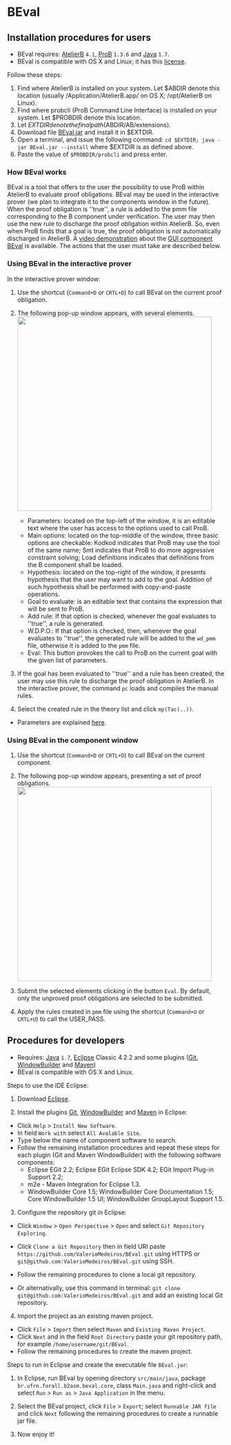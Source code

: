 [BEval.jar]:https://www.dropbox.com/s/m9x8ove6dc9lf1v/BEval.jar
[here]:https://github.com/ValerioMedeiros/BEval/blob/master/doc/Instructions.md
[license]:https://github.com/ValerioMedeiros/BEval/blob/master/doc/License.md
[java]:http://java.com/en/download/index.jsp
[eclipse]:http://www.eclipse.org/downloads/
[WindowBuilder]:http://www.eclipse.org/windowbuilder/
[Maven]:http://maven.apache.org/eclipse-plugin.html
[Git]:http://www.eclipse.org/egit/
[BEval]:https://github.com/ValerioMedeiros/BEval
[ProB]:http://www.stups.uni-duesseldorf.de/ProB/index.php5/Download
[AtelierB]:http://www.atelierb.eu/en/download-atelier-b/
[Java]:http://java.com/en/download/
[GUI component BEval]:https://www.dropbox.com/s/5sq4k2ve06iw8px/F0_F1_F2_F3_and_BEvalComponent.mov
[video demonstration]:https://www.dropbox.com/s/5sq4k2ve06iw8px/F0_F1_F2_F3_and_BEvalComponent.mov

BEval  
============

Installation procedures for users
---------------------

* BEval requires: [AtelierB] `4.1`, [ProB] `1.3.6` and [Java] `1.7`.
* BEval is compatible with OS X and Linux; it has this [license].

Follow these steps:

1. Find where AtelierB is installed on your system. Let $ABDIR denote this location (usually /Application/AtelierB.app/ on OS X; /opt/AtelierB on Linux). 
2. Find where probcli (ProB Command Line Interface) is installed on your system. Let $PROBDIR denote this location.
3. Let $EXTDIR denote the final path ($ABDIR/AB/extensions).
4. Download file [BEval.jar] and install it in $EXTDIR.
5. Open a terminal, and issue the following command:
    `cd $EXTDIR; java -jar BEval.jar --install`
    where $EXTDIR is as defined above.
6. Paste the value of `$PROBDIR/probcli` and press enter.

### How BEval works

BEval is a tool that offers to the user the possibility to use ProB within AtelierB to evaluate proof obligations. BEval
may be used in the interactive prover (we plan to integrate it to the components window in the future).
When the proof obligation is ''true'', a rule is added to the pmm file corresponding to the B component under 
verification. The user may then use the new rule to discharge the proof obligation within AtelierB. So, even when ProB
finds that a goal is true, the proof obligation is *not* automatically discharged in AtelierB. A [video demonstration] about
the [GUI component BEval] is available. The actions that the user must take are described below.

### Using BEval in the interactive prover


In the interactive prover window:

1. Use the shortcut (`Command+D` or `CRTL+D`) to call BEval on the current proof obligation.

2. The following pop-up window appears, with several elements. <img src="https://raw.github.com/ValerioMedeiros/BEval/master/doc/figures/ReducedScreen.png" width="450" align="center">
    * Parameters: located on the top-left of the window, it is an editable text where the user has access to the options 
used to call ProB.
    * Main options: located on the top-middle of the window, three basic options are checkable: Kodkod indicates that
ProB may use the tool of the same name; Smt indicates that ProB to do more aggressive constraint solving; Load definitions indicates that definitions
from the B component shall be loaded. 
    * Hypothesis: located on the top-right of the window, it presents hypothesis that the user may want to add to the goal.
Addition of such hypothesis shall be performed with copy-and-paste operations.
    * Goal to evaluate: is an editable text that contains the expression that will be sent to ProB.
    * Add rule: If that option is checked, whenever the goal evaluates to ''true'', a rule is generated.
    * W.D.P.O.: If that option is checked, then, whenever the goal evaluates to ''true'', the generated rule will be 
added to the `wd_pmm` file, otherwise it is added to the `pmm` file.
    * Eval: This button provokes the call to ProB on the current goal with the given list of parameters.

3. If the goal has been evaluated to ''true'' and a rule has been created, the user may use this rule to discharge the 
proof obligation in AtelierB. In the interactive prover, the command `pc` loads and compiles the manual rules.

3. Select the created rule in the theory list and click `mp(Tac(..))`.

* Parameters are explained [here].


### Using BEval in the component window

1. Use the shortcut (`Command+D` or `CRTL+D`) to call BEval on the current component.

2. The following pop-up window appears, presenting a set of proof obligations.  <img src="https://raw.github.com/ValerioMedeiros/BEval/master/doc/figures/ScreenModular.png" width="450" align="center">

3. Submit the selected elements clicking in the button `Eval`. By default, only the unproved proof obligations are selected to be submitted.

4. Apply the rules created in `pmm` file using the shortcut (`Command+U` or `CRTL+U`) to call the USER_PASS.

Procedures for developers 
---------------------

* Requires: [Java] `1.7`, [Eclipse] Classic 4.2.2 and some plugins ([Git](optional), [WindowBuilder] and [Maven])
* BEval is compatible with OS X and Linux.

Steps to use the IDE Eclipse:

1. Download [Eclipse].

2. Install the plugins [Git], [WindowBuilder] and [Maven] in Eclipse:
 * Click `Help` > `Install New Software`.
 * In field `Work with` select `All Avalable Site`.
 * Type below the name of component software to search.
 * Follow the remaining installation procedures and repeat these steps for each plugin (Git and Maven WindowBuilder) with the following software components:
    - Eclipse EGit 2.2;  Eclipse EGit Eclipse SDK 4.2; EGit Import Plug-in Support 2.2;
    - m2e - Maven Integration for Eclipse 1.3.
    - WindowBuilder Core 1.5; WindowBuilder Core Documentation 1.5; Core WindowBuilder 1.5 UI; WindowBuilder GroupLayout Support 1.5.
    
3. Configure the repository git in Eclipse:
 * Click  `Window` > `Open Perspective` > `Open` and select `Git Repository Exploring`.
 * Click `Clone a Git Repository` then in field URI paste `https://github.com/ValerioMedeiros/BEval.git` using HTTPS or `git@github.com:ValerioMedeiros/BEval.git` using SSH.
 * Follow the remaining procedures to clone a local git repository.
 
 * Or alternativally, use this command in terminal: `git clone git@github.com:ValerioMedeiros/BEval.git` and add an existing local Git repository.

4. Import the project as an existing maven project.
 * Click `File` > `Import` then select `Maven` and `Existing Maven Project`.
 * Click `Next` and in the field `Root Directory` paste your git repository path, for example `/home/username/git/BEval`.
 * Follow the remaining procedures to create the maven project.



Steps to run in Eclipse and create the executable file `BEval.jar`:

1. In Eclipse, run BEval by opening directory `src/main/java`, package `br.ufrn.forall.b2asm.beval.core`, class `Main.java` and right-click and select `Run` > `Run as` > `Java Application` in the menu.

2. Select the BEval project, click `File` > `Export`; select `Runnable JAR file` and click `Next` following the remaining procedures to create a runnable jar file.

5. Now enjoy it!

